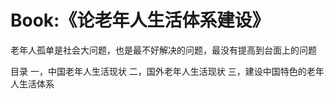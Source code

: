 # Book:《论老年人生活体系建设》

老年人孤单是社会大问题，也是最不好解决的问题，最没有提高到台面上的问题 

目录 
一，中国老年人生活现状
二，国外老年人生活现状
三，建设中国特色的老年人生活体系